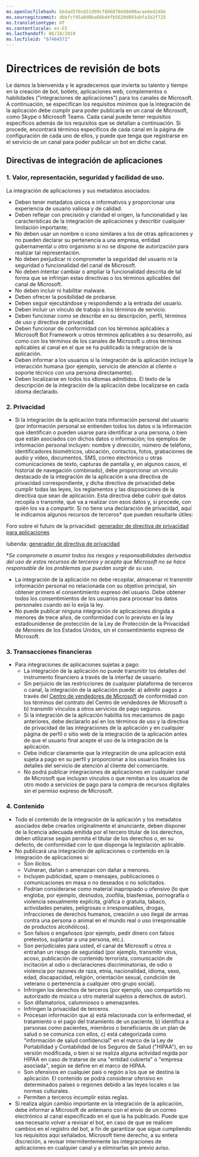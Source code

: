 ```yaml
---
ms.openlocfilehash: bbdad5f0cb51d99cf886070dd8400acae0ed24bb
ms.sourcegitcommit: dbbfcf45a8d0ba66bd4fb5620d093abfa3b2f725
ms.translationtype: HT
ms.contentlocale: es-ES
ms.lasthandoff: 06/28/2019
ms.locfileid: "67464572"
---
```

# <a name="bot-review-guidelines"></a>Directrices de revisión de bots

Le damos la bienvenida y le agradecemos que invierta su talento y tiempo en la creación de bot, botlets, aplicaciones web, complementos o habilidades ("integraciones de aplicaciones") para los canales de Microsoft. A continuación, se especifican los requisitos mínimos que la integración de la aplicación debe cumplir para poder publicarla en un canal de Microsoft, como Skype o Microsoft Teams. Cada canal puede tener requisitos específicos además de los requisitos que se detallan a continuación. Si procede, encontrará términos específicos de cada canal en la página de configuración de cada uno de ellos, y puede que tenga que registrarse en el servicio de un canal para poder publicar un bot en dicho canal.

## <a name="app-integration-policies"></a>Directivas de integración de aplicaciones
### <a name="1-value-representation-security-and-usability"></a>1. Valor, representación, seguridad y facilidad de uso.

La integración de aplicaciones y sus metadatos asociados:

- Deben tener metadatos únicos e informativos y proporcionar una experiencia de usuario valiosa y de calidad.
- Deben reflejar con precisión y claridad el origen, la funcionalidad y las características de la integración de aplicaciones y describir cualquier limitación importante;
- No deben usar un nombre o icono similares a los de otras aplicaciones y no pueden declarar su pertenencia a una empresa, entidad gubernamental u otro organismo si no se dispone de autorización para realizar tal representación.
- No deben perjudicar ni comprometer la seguridad del usuario ni la seguridad o funcionalidad del canal de Microsoft.
- No deben intentar cambiar o ampliar la funcionalidad descrita de tal forma que se infrinjan estas directivas o los términos aplicables del canal de Microsoft.
- No deben incluir ni habilitar malware.
- Deben ofrecer la posibilidad de probarse.
- Deben seguir ejecutándose y respondiendo a la entrada del usuario. 
- Deben incluir un vínculo de trabajo a los términos de servicio.
- Deben funcionar como se describe en su descripción, perfil, términos de uso y directiva de privacidad.
- Deben funcionar de conformidad con los términos aplicables a Microsoft Bot Framework u otros términos aplicables a su desarrollo, así como con los términos de los canales de Microsoft u otros términos aplicables al canal en el que se ha publicado la integración de la aplicación.
- Deben informar a los usuarios si la integración de la aplicación incluye la interacción humana (por ejemplo, servicio de atención al cliente o soporte técnico con una persona directamente).
- Deben localizarse en todos los idiomas admitidos. El texto de la descripción de la integración de la aplicación debe localizarse en cada idioma declarado.

### <a name="2--privacy"></a>2.  Privacidad

- Si la integración de la aplicación trata información personal del usuario (por información personal se entienden todos los datos o la información que identifican o pueden usarse para identificar a una persona, o bien que están asociados con dichos datos o información; los ejemplos de información personal incluyen: nombre y dirección, número de teléfono, identificadores biométricos, ubicación, contactos, fotos, grabaciones de audio y vídeo, documentos, SMS, correo electrónico u otras comunicaciones de texto, capturas de pantalla y, en algunos casos, el historial de navegación combinado), debe proporcionar un vínculo destacado de la integración de la aplicación a una directiva de privacidad correspondiente, y dicha directiva de privacidad debe cumplir todas las leyes, los reglamentos y las disposiciones de la directiva que sean de aplicación. Esta directiva debe cubrir qué datos recopila o transmite, qué va a realizar con esos datos y, si procede, con quién los va a compartir. Si no tiene una declaración de privacidad, aquí le indicamos algunos recursos de terceros* que pueden resultarle útiles:

Foro sobre el futuro de la privacidad: [generador de directiva de privacidad para aplicaciones](http://www.applicationprivacy.org/do-tools/privacy-policy-generator/)

Iubenda: [generador de directiva de privacidad](http://www.iubenda.com/en)

*_Se compromete a asumir todos los riesgos y responsabilidades derivados del uso de estos recursos de terceros y acepta que Microsoft no se hace responsable de los problemas que puedan surgir de su uso._
- La integración de la aplicación no debe recopilar, almacenar ni transmitir información personal no relacionada con su objetivo principal, sin obtener primero el consentimiento expreso del usuario. Debe obtener todos los consentimientos de los usuarios para procesar los datos personales cuando así lo exija la ley. 
- No puede publicar ninguna integración de aplicaciones dirigida a menores de trece años, de conformidad con lo previsto en la ley estadounidense de protección de la Ley de Protección de la Privacidad de Menores de los Estados Unidos, sin el consentimiento expreso de Microsoft.

### <a name="3--financial-transactions"></a>3.  Transacciones financieras
- Para integraciones de aplicaciones sujetas a pago: 
  - La integración de la aplicación no puede transmitir los detalles del instrumento financiero a través de la interfaz de usuario.
  - Sin perjuicio de las restricciones de cualquier plataforma de terceros o canal, la integración de la aplicación puede: a) admitir pagos a través del [Centro de vendedores de Microsoft](https://seller.microsoft.com/) de conformidad con los términos del contrato del Centro de vendedores de Microsoft o b) transmitir vínculos a otros servicios de pago seguros.
  - Si la integración de la aplicación habilita los mecanismos de pago anteriores, debe declararlo así en los términos de uso y la directiva de privacidad de las integraciones de la aplicación y en cualquier página de perfil o sitio web de la integración de la aplicación antes de que el usuario final acepte el uso de la integración de la aplicación.
  - Debe indicar claramente que la integración de una aplicación está sujeta a pago en su perfil y proporcionar a los usuarios finales los detalles del servicio de atención al cliente del comerciante.
  - No podrá publicar integraciones de aplicaciones en cualquier canal de Microsoft que incluyan vínculos o que remitan a los usuarios de otro modo a servicios de pago para la compra de recursos digitales sin el permiso expreso de Microsoft.

### <a name="4--content"></a>4.  Contenido 
- Todo el contenido de la integración de la aplicación y los metadatos asociados debe crearlos originalmente el anunciante, deben disponer de la licencia adecuada emitida por el tercero titular de los derechos, deben utilizarse según permita el titular de los derechos o, en su defecto, de conformidad con lo que disponga la legislación aplicable.
- No publicará una integración de aplicaciones o contenido en la integración de aplicaciones si: 
  - Son ilícitos.
  - Vulneran, dañan o amenazan con dañar a menores.
  - Incluyen publicidad, spam o mensajes, publicaciones o comunicaciones en masa o no deseados o no solicitados.
  - Podrían considerarse como material inapropiado u ofensivo (lo que engloba, por ejemplo, desnudos, zoofilia, blasfemias, pornografía o violencia sexualmente explícita, gráfica o gratuita, tabaco, actividades penales, peligrosas o irresponsables, drogas, infracciones de derechos humanos, creación o uso ilegal de armas contra una persona o animal en el mundo real o uso irresponsable de productos alcohólicos).
  - Son falsos o engañosos (por ejemplo, pedir dinero con falsos pretextos, suplantar a una persona, etc.).
  - Son perjudiciales para usted, el canal de Microsoft u otros o entrañan un riesgo de seguridad (por ejemplo, transmitir virus, acoso, publicación de contenido terrorista, comunicación de incitación al odio o declaraciones discriminatorias, de odio o violencia por razones de raza, etnia, nacionalidad, idioma, sexo, edad, discapacidad, religión, orientación sexual, condición de veterano o pertenencia a cualquier otro grupo social).
  - Infringen los derechos de terceros (por ejemplo, uso compartido no autorizado de música u otro material sujetos a derechos de autor).
  - Son difamatorios, calumniosos o amenazantes.
  - Infringen la privacidad de terceros. 
  - Procesan información que a) está relacionada con la enfermedad, el tratamiento o el pago del tratamiento de un paciente, b) identifica a personas como pacientes, miembros o beneficiaros de un plan de salud o se comunica con ellos, c) está categorizada como "información de salud confidencial" en el marco de la Ley de Portabilidad y Contabilidad de los Seguros de Salud ("HIPAA"), en su versión modificada, o bien si se realiza alguna actividad regida por HIPAA en caso de tratarse de una "entidad cubierta" o "empresa asociada", según se define en el marco de HIPAA.
  - Son ofensivos en cualquier país o región a los que se destina la aplicación. El contenido se podrá considerar ofensivo en determinados países o regiones debido a las leyes locales o las normas culturales.
  - Permiten a terceros incumplir estas reglas. 
- Si realiza algún cambio importante en la integración de la aplicación, debe informar a Microsoft de antemano con el envío de un correo electrónico al canal especificado en el que la ha publicado.  Puede que sea necesario volver a revisar el bot, en caso de que se realicen cambios en el registro del bot, a fin de garantizar que sigue cumpliendo los requisitos aquí señalados.  Microsoft tiene derecho, a su entera discreción, a revisar intermitentemente las integraciones de aplicaciones en cualquier canal y a eliminarlas sin previo aviso.
